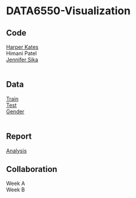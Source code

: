 # DATA6550-Visualization

## Code 
[Harper Kates](https://colab.research.google.com/drive/17VcOoolDwPWGxbObFl0Jk-wSkhNpIqla?usp=sharing) <br />
Himani Patel <br />
[Jennifer Sika](https://colab.research.google.com/drive/1nxunPJE7smU4O2GSJJNQRb0jZ-5EklJP?usp=sharing)  <br />
<br />

## Data
[Train](https://www.kaggle.com/c/titanic/data?select=train.csv) <br />
[Test](https://www.kaggle.com/c/titanic/data?select=test.csv) <br />
[Gender](https://www.kaggle.com/c/titanic/data?select=gender_submission.csv) <br />
<br />

## Report
[Analysis](https://mtmailmtsu-my.sharepoint.com/:w:/g/personal/js2je_mtmail_mtsu_edu/EWklZxbAL8lMr4nTbtRTh78BEl9jnmuPmXaAnrwIYGzRMw?e=u2gNEt) 
<br />

## Collaboration
Week A <br />
Week B <br />
